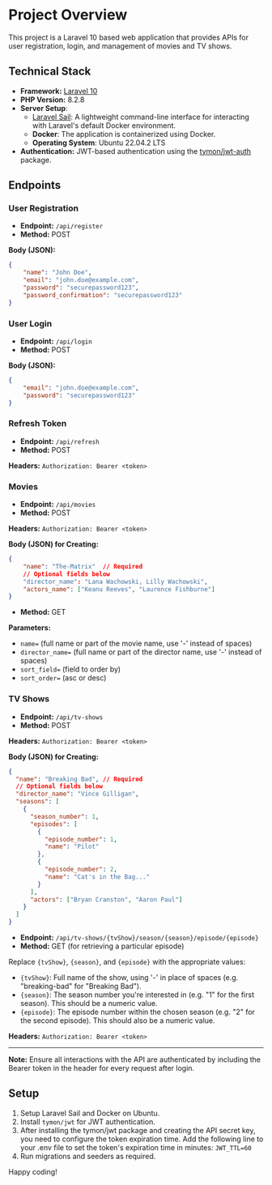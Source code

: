 # Project Overview

This project is a Laravel 10 based web application that provides APIs for user registration, login, and management of movies and TV shows.

## Technical Stack

- **Framework:** [Laravel 10](https://laravel.com/docs/10.x)
- **PHP Version:** 8.2.8
- **Server Setup**:
  - [Laravel Sail](https://laravel.com/docs/10.x/sail): A lightweight command-line interface for interacting with Laravel's default Docker environment.
  - **Docker**: The application is containerized using Docker.
  - **Operating System**: Ubuntu 22.04.2 LTS
- **Authentication:** JWT-based authentication using the [tymon/jwt-auth](https://github.com/tymondesigns/jwt-auth) package.

## Endpoints

### User Registration

- **Endpoint:** `/api/register`
- **Method:** POST

**Body (JSON):**
```json
{
    "name": "John Doe",
    "email": "john.doe@example.com",
    "password": "securepassword123",
    "password_confirmation": "securepassword123"
}
```

### User Login

- **Endpoint:** `/api/login`
- **Method:** POST

**Body (JSON):**
```json
{
    "email": "john.doe@example.com",
    "password": "securepassword123"
}
```

### Refresh Token

- **Endpoint:** `/api/refresh`
- **Method:** POST

**Headers:**
`Authorization: Bearer <token>`

### Movies

- **Endpoint:** `/api/movies`
- **Method:** POST

**Headers:**
`Authorization: Bearer <token>`

**Body (JSON) for Creating:**
```json
{
    "name": "The-Matrix"  // Required
    // Optional fields below
    "director_name": "Lana Wachowski, Lilly Wachowski",
    "actors_name": ["Keanu Reeves", "Laurence Fishburne"]
}
```

- **Method:** GET

**Parameters:**
- `name=` (full name or part of the movie name, use '-' instead of spaces)
- `director_name=` (full name or part of the director name, use '-' instead of spaces)
- `sort_field=` (field to order by)
- `sort_order=` (asc or desc)

### TV Shows

- **Endpoint:** `/api/tv-shows`
- **Method:** POST

**Headers:**
`Authorization: Bearer <token>`

**Body (JSON) for Creating:**
```json
{
  "name": "Breaking Bad", // Required
  // Optional fields below
  "director_name": "Vince Gilligan",
  "seasons": [
    {
      "season_number": 1,
      "episodes": [
        {
          "episode_number": 1,
          "name": "Pilot"
        },
        {
          "episode_number": 2,
          "name": "Cat's in the Bag..."
        }
      ],
      "actors": ["Bryan Cranston", "Aaron Paul"]
    }
  ]
}
```

- **Endpoint:** `/api/tv-shows/{tvShow}/season/{season}/episode/{episode}`
- **Method:** GET (for retrieving a particular episode)

Replace `{tvShow}`, `{season}`, and `{episode}` with the appropriate values:

- `{tvShow}`: Full name of the show, using '-' in place of spaces (e.g. "breaking-bad" for "Breaking Bad").
- `{season}`: The season number you're interested in (e.g. "1" for the first season). This should be a numeric value.
- `{episode}`: The episode number within the chosen season (e.g. "2" for the second episode). This should also be a numeric value.

**Headers:**
`Authorization: Bearer <token>`

---

**Note:** Ensure all interactions with the API are authenticated by including the Bearer token in the header for every request after login.

## Setup

1. Setup Laravel Sail and Docker on Ubuntu.
2. Install `tymon/jwt` for JWT authentication.
3. After installing the tymon/jwt package and creating the API secret key, you need to configure the token expiration time. Add the following line to your .env file to set the token's expiration time in minutes: `JWT_TTL=60`
4. Run migrations and seeders as required.

Happy coding!
